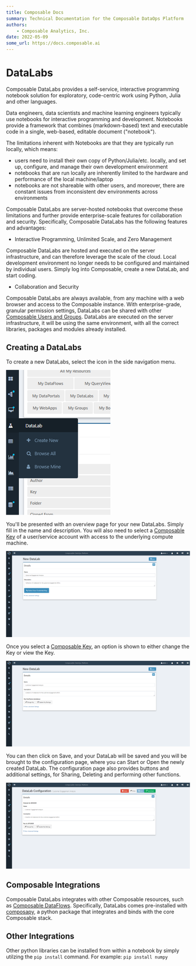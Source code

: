 ```yaml
---
title: Composable Docs
summary: Technical Documentation for the Composable DataOps Platform
authors:
    - Composable Analytics, Inc.
date: 2022-05-09
some_url: https://docs.composable.ai
---
```


# DataLabs

Composable DataLabs provides a self-service, interactive programming notebook solution for exploratory, code-centric work using Python, Julia and other languages.

Data engineers, data scientists and machine learning engineers typically use notebooks for interactive programming and development. Notebooks provide a framework that combines (markdown-based) text and executable code in a single, web-based, editable document ("notebook").

The limitations inherent with Notebooks are that they are typically run locally, which means:

- users need to install their own copy of Python/Julia/etc. locally, and set up, configure, and manage their own development environment
- notebooks that are run locally are inherently limited to the hardware and performance of the local machine/laptop
- notebooks are not shareable with other users, and moreover, there are constant issues from inconsistent dev environments across environments

Composable DataLabs are server-hosted notebooks that overcome these limitations and further provide enterprise-scale features for collaboration and security. Specifically, Composable DataLabs has the following features and advantages:

- Interactive Programming, Unlimited Scale, and Zero Management

Composable DataLabs are hosted and executed on the server infrastructure, and can therefore leverage the scale of the cloud. Local development environment no longer needs to be configured and maintained by individual users. Simply log into Composable, create a new DataLab, and start coding.

- Collaboration and Security

Composable DataLabs are always available, from any machine with a web browser and access to the Composable instance. With enterprise-grade, granular permission settings, DataLabs can be shared with other [Composable Users and Groups](../Users-and-Groups/01.Overview.md). DataLabs are executed on the server infrastructure, it will be using the same environment, with all the correct libraries, packages and modules already installed.

## Creating a DataLabs

To create a new DataLabs, select the icon in the side navigation menu.

![Composable DataLabs Menu](img/DataLabs_Sidebar_menu.png)

You'll be presented with an overview page for your new DataLabs. Simply fill in the name and description. You will also need to select a [Composable Key](../Keys/01.Overview.md) of a user/service account with access to the underlying compute machine.

![!Create New DataLabs](img/DataLabs_Create_New.png)

Once you select a [Composable Key](../Keys/01.Overview.md), an option is shown to either change the Key or view the Key.

![!Create New DataLabs, Key Selected](img/DataLabs_Create_New_step2.png)

You can then click on Save, and your DataLab will be saved and you will be brought to the configuration page, where you can Start or Open the newly created DataLab. The configuration page also provides buttons and additional settings, for Sharing, Deleting and performing other functions.

![!Create New DataLabs, Configuration Page](img/DataLabs_New_DataLabs.png)

## Composable Integrations

Composable DataLabs integrates with other Composable resources, such as [Composable DataFlows](../DataFlows/01.Overview.md). Specifically, DataLabs comes pre-installed with [composapy](https://github.com/ComposableAnalytics/ComposaPy/), a python package that integrates and binds with the core Composable stack.

## Other Integrations

Other python libraries can be installed from within a notebook by simply utilzing the `pip install` command. For example: `pip install numpy`

